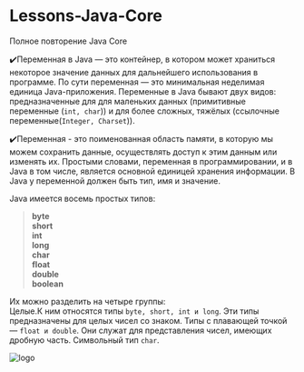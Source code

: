# Lessons-Java-Core

Полное повторение Java Core 

:heavy_check_mark:Переменная в Java — это контейнер, в котором может храниться некоторое значение данных для дальнейшего использования в программе. 
По сути переменная — это минимальная неделимая единица Java-приложения.
Переменные в Java бывают двух видов:
предназначенные для для маленьких данных (примитивные переменные (`int, char`)) и для более сложных, тяжёлых (ссылочные переменные(`Integer, Charset`)).

:heavy_check_mark:Переменная - это поименованная область памяти, в которую мы можем сохранить данные, осуществлять доступ к этим данным или изменять их.
Простыми словами, переменная в программировании, и в Java в том числе, является основной единицей хранения информации. 
В Java у переменной должен быть тип, имя и значение.

Java имеется восемь простых типов:

>__byte__  
__short__  
__int__   
__long__  
__char__   
__float__   
__double__   
__boolean__  

Их можно разделить на четыре группы:  
Целые.К ним относятся типы `byte, short, int и long`. 
Эти типы предназначены для целых чисел со знаком.
Типы с плавающей точкой — `float и double`. Они служат для представления чисел, имеющих дробную часть. 
Символьный тип `char`.

![logo](https://fuzeservers.ru/wp-content/uploads/2/a/9/2a9a004c871d00d46e9ba1158b569f77.png)
